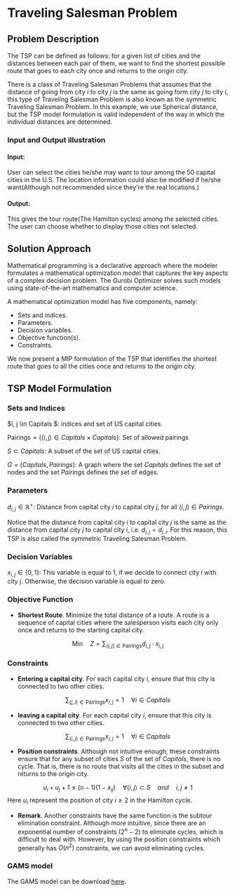# Traveling Salesman Problem

## Problem Description
The TSP can be defined as follows: for a given list of cities and the distances between each pair of them, we want to find the shortest possible route that goes to each city once and returns to the origin city.

There is a class of Traveling Salesman Problems that assumes that the distance of going from city $i$ to city $j$  is the same as going form city $j$ to city $i$, this type of Traveling Salesman Problem  is also known as the symmetric Traveling Salesman Problem. In this example, we use Spherical distance, but the TSP model formulation is valid independent of the way in which the individual distances are determined.

<h3>
    Input and Output illustration
</h3>

<h4>
    Input:
</h4>

User can select the cities he/she may want to tour among the 50 capital cities in the U.S. The location information could also be modified if he/she want(Although not recommended since they're the real locations.) 

<h4>
    Output:
</h4>

This gives the tour route(The Hamilton cycles) among the selected cities. The user can choose whether to display those cities not selected.


## Solution Approach

Mathematical programming is a declarative approach where the modeler formulates a mathematical optimization model that captures the key aspects of a complex decision problem. The Gurobi Optimizer solves such models using state-of-the-art mathematics and computer science.

A mathematical optimization model has five components, namely:

* Sets and indices.
* Parameters.
* Decision variables.
* Objective function(s).
* Constraints.

We now present a MIP formulation of the TSP that identifies the shortest route that goes to all the cities once and returns to the origin city.

## TSP Model Formulation

### Sets and Indices
$i, j \in Capitals $: indices and set of US capital cities.

$\text{Pairings}= \{(i,j) \in Capitals \times Capitals \}$: Set of allowed pairings

$S \subset Capitals$: A subset of the set of US capital cities.

$G = (Capitals, Pairings)$: A graph where the set $Capitals$ defines the set of nodes and the set $Pairings$ defines the set of edges. 

### Parameters 

$d_{i, j} \in \mathbb{R}^+$: Distance from capital city $i$ to capital city $j$, for all $(i, j) \in Pairings$. 

Notice that the distance from capital city $i$ to capital city $j$ is the same as the distance from capital city $j$ to capital city $i$, i.e. $d_{i, j} = d_{j, i}$. For this reason, this TSP is also called the symmetric Traveling Salesman Problem.

### Decision Variables
$x_{i, j} \in \{0, 1\}$: This variable is equal to 1, if we decide to connect city $i$ with city $j$. Otherwise, the decision variable is equal to zero.

### Objective Function
- **Shortest Route**. Minimize the total distance of a route. A route is a sequence of capital cities where the salesperson visits each city only once and returns to the starting capital city.

$$
\text{Min} \quad Z = \sum_{(i,j) \in \text{Pairings}}d_{i,j} \cdot x_{i,j}
\tag{0}
$$

### Constraints 
- **Entering a capital city**. For each capital city $i$, ensure that this city is connected to two other cities. 

$$
\sum_{(j,i) \in \text{Pairings}}x_{i,j} = 1 \quad \forall  i \in Capitals
\tag{1}
$$
- **leaving a capital city**. For each capital city $i$, ensure that this city is connected to two other cities. 

$$
\sum_{(i,j) \in \text{Pairings}}x_{i,j} = 1 \quad \forall  i \in Capitals
\tag{2}
$$

- **Position constraints**. Although not intuitive enough, these constraints ensure that for any subset of cities $S$ of the set of $Capitals$, there is no cycle. That is, there is no route that visits all the cities in the subset and returns to the origin city.

$$
u_i+u_j+1\leq (n-1)(1-x_{ij}) \quad \forall  (i,j) \subset  S \quad and \quad i,j\neq 1
\tag{3}
$$
Here $u_i$ represent the position of city $i\ge 2$ in the Hamilton cycle.

- **Remark**. Another constraints have the same function is the subtour elimination constraint. Although more intuitive, 
since there are an exponential number of constraints ($2^{n} - 2$) to eliminate cycles,  which is difficult to deal with. However, by using the position constraints which generally has $O(n^2)$ constraints, we can avoid eliminating cycles.



<h3> 
    GAMS model
</h3>

The GAMS model can be download <a href="static_tspmod/tspmod.gms" target="_blank">here</a>.



